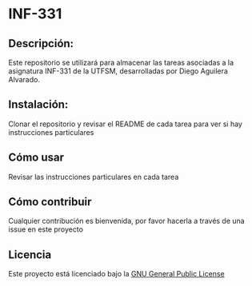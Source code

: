 # INF-331

## Descripción:
Este repositorio se utilizará para almacenar las tareas asociadas a la asignatura INF-331 de la UTFSM, desarrolladas por Diego Aguilera Alvarado.

## Instalación:
Clonar el repositorio y revisar el README de cada tarea para ver si hay instrucciones particulares

## Cómo usar

Revisar las instrucciones particulares en cada tarea

## Cómo contribuir

Cualquier contribución es bienvenida, por favor hacerla a través de una issue en este proyecto

## Licencia

Este proyecto está licenciado bajo la [GNU General Public License](https://www.gnu.org/licenses/)
